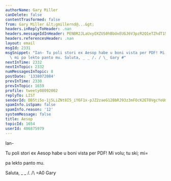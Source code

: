 ```yaml
---
authorName: Gary Miller
canDelete: false
contentTrasformed: false
from: Gary Miller &lt;gmillernd@...&gt;
headers.inReplyToHeader: .nan
headers.messageIdInHeader: PENBR2JLaUxyOXZUS0hBbUxEUGJ6V3pzR2Q1eTZhdT15WkFuWUY2NU50ZmZ0ZVpjb3Zqd0BtYWlsLmdtYWlsLmNvbT4=
headers.referencesHeader: .nan
layout: email
msgId: 2331
msgSnippet: "Ian- Tu poli stori ex Aesop habe u boni vista per PDF! Mi volu; tu ski;\
  \ mi pa lekto panto mu. Saluta, _ _ /. / \_ Gary #"
nextInTime: 2332
nextInTopic: 2332
numMessagesInTopic: 8
postDate: '1338072084'
prevInTime: 2330
prevInTopic: 1659
profile: tweety08092002
replyTo: LIST
senderId: DB5ti5o-1j5LiZNt8I5_iY6F1x-pJZ2zaeG12BbRJ93z3mFOcK2ETOVgcYeUmp7NignDPK4W7ZeN-w6R0lX0lPtBBBYIvyPG
spamInfo.isSpam: false
spamInfo.reason: '12'
systemMessage: false
title: Aesop
topicId: 1654
userId: 486875979
---
```


Ian-

Tu poli stori ex Aesop habe u boni vista per PDF! Mi volu; tu ski; mi=

pa lekto panto mu.

Saluta,
_ _
/.
/\ =A0 Gary
#


